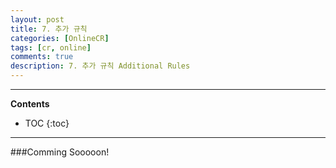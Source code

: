 ```yaml
---
layout: post
title: 7. 추가 규칙
categories: [OnlineCR]
tags: [cr, online]
comments: true
description: 7. 추가 규칙 Additional Rules
---
```


***
**Contents**  

* TOC
{:toc}

***

###Comming Sooooon!
